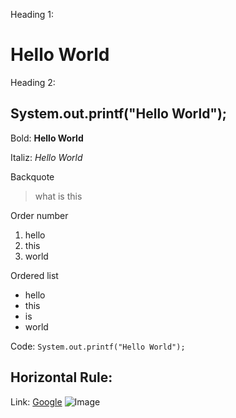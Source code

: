 Heading 1:
# Hello World

Heading 2:
## System.out.printf("Hello World");

Bold:
**Hello World**

Italiz:
*Hello World*

Backquote
> what is this

Order number
1. hello
2. this
3. world

Ordered list
- hello
- this
- is
- world

Code:
`System.out.printf("Hello World");`

Horizontal Rule:
---

Link:
[Google](www.google.com)
![Image](http://url/b.jpg)

